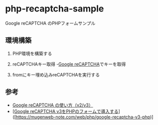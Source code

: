 # php-recaptcha-sample
Google reCAPTCHA のPHPフォームサンプル

## 環境構築
1. PHP環境を構築する

2. reCAPTCHAキー取得
-[Google reCAPTCHA](https://www.google.com/recaptcha/about/)でキーを取得

3. fromにキー埋め込みreCAPTCHAを実行する

## 参考
- [Google reCAPTCHA の使い方（v2/v3）](https://www.webdesignleaves.com/pr/plugins/google_recaptcha.php)
- [[Google reCAPTCHA v3をPHPのフォームで導入する](https://brainlog.jp/programming/post-2567/)]([https://mugenweb-note.com/web/php/google-recaptcha-v3-php)]
